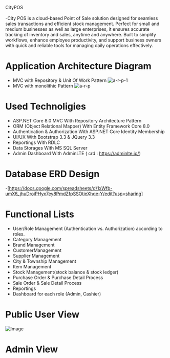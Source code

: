 CityPOS
<br>
<br>-City POS is a cloud-based Point of Sale solution designed for seamless sales transactions and efficient stock management. Perfect for small and medium businesses as well as large enterprises, it ensures accurate tracking of inventory and sales, anytime and anywhere. Built to simplify workflows, enhance employee productivity, and support business owners with quick and reliable tools for managing daily operations effectively.
# Application Architecture Diagram
- MVC with Repository & Unit Of Work Pattern 
![a-r-p-1](https://github.com/user-attachments/assets/ba7aedb1-6252-4add-b5e6-8379445ff705)
- MVC with monolithic Pattern
![a-r-p](https://github.com/user-attachments/assets/f337f2e2-3c7a-4bda-b6f4-8414d37f63e3)

# Used Technoligies
- ASP.NET Core 8.0 MVC With Repository Architecture Pattern 
- ORM (Object Relational Mapper) With Entity Framework Core 8.0
- Authentication & Authorization With ASP.NET Core Identity Membership 
- UI/UX With Bootstrap 3.3 & JQuery 3.3
- Reportings With RDLC  
- Data Storages With MS SQL Server 
- Admin Dashboard With AdminLTE ( crd : https://adminlte.io/)

# Database ERD Design
-[https://docs.google.com/spreadsheets/d/1xWfb-umX6_jhuDroiPHyx7ey8PmdZfpSSOtieXhqe-Y/edit?usp=sharing]
# Functional Lists
- User/Role Management (Authentication vs. Authorization) according to roles.
- Category Management
- Brand Management
- CustomerManagement 
- Supplier Management
- City & Township Management
- Item Management 
- Stock Management(stock balance & stock ledger)
- Purchase Order & Purchase Detail Process
- Sale Order & Sale Detail Process
- Reportings
- Dashboard for each role (Admin, Cashier)
 # Public User View
 ![Image](https://github.com/user-attachments/assets/7a96b2bf-db91-463d-aba7-07509a23711d)
 # Admin View 


